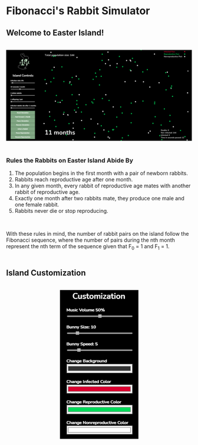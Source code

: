 # Fibonacci's Rabbit Simulator #

## Welcome to Easter Island! ##
<br>
<div style="text-align:center">
<img src="Images/screenshot_1.png" alt="Screenshot of simulation">
</div>
<br>

### Rules the Rabbits on Easter Island Abide By ###
1. The population begins in the first month with a pair of newborn rabbits.
2. Rabbits reach reproductive age after one month.
3. In any given month, every rabbit of reproductive age mates with another rabbit of reproductive age.
4. Exactly one month after two rabbits mate, they produce one male and one female rabbit.
5. Rabbits never die or stop reproducing.

<br>


With these rules in mind, the number of rabbit pairs on the island follow the Fibonacci sequence, where the number of pairs during the nth month represent the nth term of the sequence given that F<sub>0</sub> = 1 and  F<sub>1</sub> = 1.
<br>
<br>


## Island Customization ##
<br>
<div style="text-align:center">
<img src="Images/screenshot_2.png" alt="Customization Sidebar">
</div>